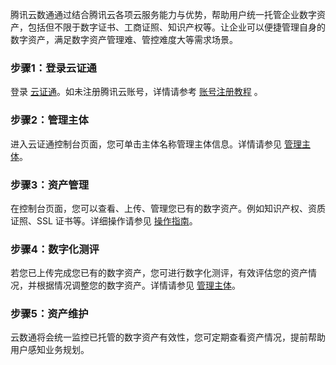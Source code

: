 腾讯云数通通过结合腾讯云各项云服务能力与优势，帮助用户统一托管企业数字资产，包括但不限于数字证书、工商证照、知识产权等。让企业可以便捷管理自身的数字资产，满足数字资产管理难、管控难度大等需求场景。

### 步骤1：登录云证通
登录 [云证通](https://cloud.tencent.com/)。如未注册腾讯云账号，详情请参考 [账号注册教程](https://www.qcloud.com/document/product/378/8415) 。

### 步骤2：管理主体
进入云证通控制台页面，您可单击主体名称管理主体信息。详情请参见 [管理主体](https://cloud.tencent.com/document/product/1470/60199)。

### 步骤3：资产管理
在控制台页面，您可以查看、上传、管理您已有的数字资产。例如知识产权、资质证照、SSL 证书等。详细操作请参见 [操作指南](待补充)。

### 步骤4：数字化测评
若您已上传完成您已有的数字资产，您可进行数字化测评，有效评估您的资产情况，并根据情况调整您的数字资产。详情请参见 [管理主体](https://cloud.tencent.com/document/product/1470/60199)。

### 步骤5：资产维护
云数通将会统一监控已托管的数字资产有效性，您可定期查看资产情况，提前帮助用户感知业务规划。
